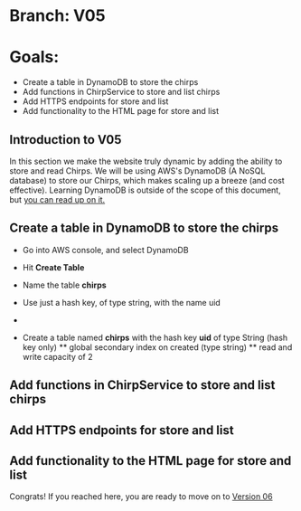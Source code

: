 # Branch: V05
# Goals: 
* Create a table in DynamoDB to store the chirps
* Add functions in ChirpService to store and list chirps
* Add HTTPS endpoints for store and list
* Add functionality to the HTML page for store and list

## Introduction to V05
In this section we make the website truly dynamic by adding the ability to store and read Chirps.  We will be using
AWS's DynamoDB (A NoSQL database) to store our Chirps, which makes scaling up a breeze (and cost effective).  Learning
DynamoDB is outside of the scope of this document, but  [you can read up on it.](http://aws.amazon.com/dynamodb/)

## Create a table in DynamoDB to store the chirps

* Go into AWS console, and select DynamoDB
* Hit **Create Table**
* Name the table **chirps**
* Use just a hash key, of type string, with the name uid
* 

* Create a table named **chirps** with the hash key **uid** of type String (hash key only)
** global secondary index on created (type string)
** read and write capacity of 2


## Add functions in ChirpService to store and list chirps
## Add HTTPS endpoints for store and list
## Add functionality to the HTML page for store and list




Congrats!  If you reached here, you are ready to move on to <a href="V06.md">Version 06</a>

